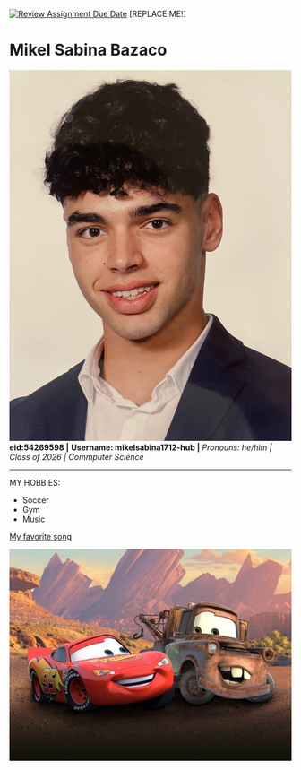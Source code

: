 [![Review Assignment Due Date](https://classroom.github.com/assets/deadline-readme-button-22041afd0340ce965d47ae6ef1cefeee28c7c493a6346c4f15d667ab976d596c.svg)](https://classroom.github.com/a/BpXStGJy)
[REPLACE ME!] 

# Mikel Sabina Bazaco
![Profile Photo](IMG_0140-1.jpg)
**eid:54269598 |**
**Username: mikelsabina1712-hub |**
*Pronouns: he/him |*
*Class of 2026 |*
*Commputer Science*

---

MY HOBBIES:
- Soccer
- Gym
- Music

[My favorite song](https://www.youtube.com/watch?v=wOjzo02Tmck)

[![CARS](pp_cars_homepage_herobanner_mobile_v5_e05d00f1_a743a7cd.jpeg)](https://www.imdb.com/title/tt0317219/)
